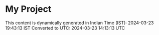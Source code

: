 # My Project

This content is dynamically generated in Indian Time (IST): 2024-03-23 19:43:13 IST
Converted to UTC: 2024-03-23 14:13:13 UTC
